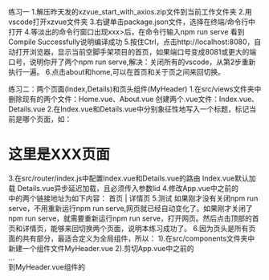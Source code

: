 

练习一
1.解压昨天发的xzvue_start_with_axios.zip文件到当前工作文件夹
2.用vscode打开xzvue文件夹
3.右键单击package.json文件，选择在终端/命令行中打开
4.等淡出的命令行窗口出现xxx>后，在命令行输入npm run serve
看到Compile Successfully说明编译成功
5.按住Ctrl，点击http://localhost:8080，自动打开浏览器，显示当前空脚手架项目的首页，如果端口号变成8081或更大的端口号，说明你开了两个npm run serve,解决：关闭所有的vscode，从第2步重新执行一遍。
6.点击about和home,可以在首页和关于页之间来回切换。

练习二：两个页面(Index,Details)和页头组件(MyHeader)
1.在src/views文件夹中
删除现有的两个文件：Home.vue、About.vue
创建两个.vue文件：Index.vue、Details.vue
2.在Index.vue和Details.vue中分别象征性地写入一个标题，标记当前是哪个页面，如：<h1>这里是XXX页面</h1>
3.在src/router/index.js中配置Index.vue和Details.vue的路由
Index.vue默认加载
Details.vue异步延迟加载，且必须传入参数lid
4.修改App.vue中<router-view>之前的<div>中的两个链接地址为如下内容：
<router-link to="/">首页<router-link>
|
<router-link to="/details/5">详情页<router-link>
5.测试
如果刚才没有关闭npm run serve，不用重新运行npm run serve,网页就已经自动变化了。如果刚才关闭了npm run serve，就需要重新运行npm run serve，打开网页。然后点击顶部的首页和详情页，能够来回切换两个页面，说明本练习成功了。
6.因为页头是所有页面的共有部分，最适合定义为全局组件，所以：
1).在src/components文件夹中新建一个组件文件MyHeader.vue
2).剪切App.vue中<router-view>之前的<div>...</div>到MyHeader.vue组件的<template>内部，App.vue中源<div>...</div>位置可替换为<my-header></my-header>占位。
3).但此时的MyHeader.vue只是一个普通组件，还不是全局组件。
4).在src/main.js中，new Vue()之前，添加：
引入MyHeader.vue组件文件：import MyHeader from "./components/MyHeader.vue
设置MyHeader.vue为全局组件：Vue.component("my-header",MyHeader);
结果：在当前脚手架项目的任何位置都可以使用<my-header>标签引用全局页头组件了
7.重复第5步测试修改结构是否正确？

练习三:把旧版的jquery版的学子商城首页移植到vue脚手架中
(用到public.zip压缩包,解压到当前工作文件夹)
1.先将原jquery项目中不是我们自己编写的代码、图片等复制到脚手架中对应的位置，今后所有不是我们自己编写的文件,一律放在public文件夹下
img文件夹
css文件夹/
 bootstrap.min.css
js文件夹/
 jquery.min.js
 bootstrap.min.js
旧项目中以上文件一律拷贝到脚手架的public文件夹下。 
将来编译项目时凡是放在public下的内容都不会编译而是原样放入打包后的项目中。
2.在唯一完成的index.html页面顶部像旧jquery旧项目一样引入这些固定不变的css和js
 <link rel="stylesheet" href="css/bootstrap.min.css">
 <script src="js/jquery-3.4.1.min.js"></script>
 <script src="js/bootstrap.min.js"></script>
3.试着将旧jquery项目中的首页内容移植到脚手架中首页组件vue中
(因为学子商城的HTML+CSS第二阶段已经学过了,所以这里不再重复编写HTML+CSS)
(1).复制
旧jquery项目(public)的indx.html页面中主要内容部分的HTML
 15行<main id="main" class="container">
 ......
 325行</main>
到
脚手架项目(xzvue)中src文件夹/views文件夹Index.vue中<template>内部
(2).复制:
旧jquery项目(public)的css文件夹中的index.css所有内容
到
脚手架项目(xzvue)中src/views/Index.vue文件的的<style scoped>内部
问题:如果HTML内容和css内容都放在src/views文件夹中的xxx.vue文件内,那么引用到的图片、css以及js的相对路径和以前是不是就不一样了呢?
答:不管写在哪个vue文件中的HTML和CSS,最终都会编译为xxx.js文件，在index.html中引入。
所以vue文件中的图片相对路径,是以index.htlm页面所在位置为准的!因此,即使把html和css代码藏在很深的vue文件中,最终运行时相对路径都是以 index.html为准,和原来旧jquery项目保持不变。
巧记:所有路径都以/开头,/表示网站根目录,在脚手架中指的是public文件夹。


练习四:将轮播图部分封装为一个首页中的子组件
1.在src/components文件夹下新建一个文件夹Index，再在Index文件夹下新建一个Carousel.vue组件文件。
2.将Index.vue中轮播图部分的HTML代码剪切到components中的Carousel.vue组件中的<template>内部,在原轮播图位置暂时写一个自定义标签<carousel></carousel>
3.将Index.vue中轮播图相关的css代码剪切到components中的Carousel.vue组件中的style内部(本例中可省略这步,因为Index.vue中没有Carousel相关的样式)

4.在Index.vue中<script>内export default{}上方引入Carousel.vue组件文件
5.在Index.vue中<script>内export default{}内添加 components成员,设置Carousel对象为子组件
强调:在编写代码过程中,因为可能在代码没有编写完时就自动编译了一次,会遗留一些错误记录。如果确信自己的代码编写完了,可以刷新一下页面,这些编译过程中遗留的错误就会没有了!

练习五：移植页头
1.将旧jquery项目中header.html中的页头主体内容复制到新xzvue项目中src/components/MyHeader.vue中的<template>内部
2.将旧jquery项目中header.css的所有样式复制到新xvue项目中src/components/MyHeader.vue中的<style scoped>内部
讨论：scoped是如何避免组件间样式冲突的？
1.为当前组件内的所有元素添加自定义属性
(1).同一组件内的元素,这个自定义属性名都相同
(2).不同组件之间的元素,自定义属性名各不相同
2.为当前组件中所有自定义的选择器结尾添加属性选择器,以当前组件的自定义属性名为结尾。
(1).以此区分当前选择器只在当前组件内才有效
(2).不同组件之间,即使有完全相同的选择器样式也会因为结尾的这个自定义属性选择器名不同而不会发生组件间样式冲突

练习六:如果有整个项目所有页面共用的css,比如css reset,怎么处理？
因为css reset代码是我们自己编写的,所以必须放在src文件夹中某个位置
选择一:放在App.vue中的<style>中,不要加scoped
复制旧jquery项目中css/base.css中所有css代码到新xzvue项目中src/App.vue中<style>内,不要加scoped

选择二:其实css也可以用import引入的
将旧jquery项目中css/base.css文件拷贝到新xzue项目中src/assets/css文件夹中
(assets文件夹保存一些共用的css或js等附件文件)
在<script>中通过 import "./assets/css/base.css" 引入。
强调:因为import引入的css是在scoped范围之外的，所以scoped无法保证import引入的css不发生组件间样式冲突,所以 import引入的只能依靠咱们自己来避免组件间样式冲突。


练习七:从服务器端请求首页6个商品,显示到Index.vue页面上,且点查看详情可跳转到详情页
1.安装axios:(大家手里的脚手架已经安装了axios,所以这步可省略)
(1).问题:脚手架中默认不带axios
(2).解决:在项目本地安装axios
a.右键点击package.json,选择在终端/命令行中打开
b.在弹出的对话框中出现xxx>之后输入npm i -save axios回车
c.结果:在项目的node_modules文件夹中找到axios文件夹
2.配置axios对象,并将axios对象放入所有组件的原型对中:在main.js中new Vue()之前
(1).import axios from "axios" //引node_modules中安装的模块时不需要加任何路径
(2).配置基础路径: axios.defaults.baseURL="http://xzserver.applinzi.com"
(3).将axios对象放入Vue类型的原型对象中:Vue.prototype.axios=axios
(4).结果:其实不管是全局组件,还是根组件,还是子组件,都是Vue类型的实例，所以在任何组件中都可用this.axios访问到原型对象中的axios对象。
3.在首页组件Index.vue中的<script>中编写js代码
(1).在data(){ return {}}中定义变量准备接收服务器端返回的结果
(2).在mounted()钩子函数中发送axios请求将返回的结果保存到data中对应的变量上备用
4.在Index.vue中<template>中对应位置绑定data中的变量值
5.在App.vue中<style>中添加[v-cloak]{display:none}

jquery项目中:
<a class="btn-primary" href="product_details.html?lid=1">查看详情<a> 
vue中要求
<router-link to="/details/1">查看详情</router-link>

提示：
可以这样获取p1.href中lid的值：p1.href.split("=")[1])
空值引用会出错：p1.price.tofixed(2)，可以这样给数据p1设置默认值 p1: {price:0,href:""} 
接收数据的默认值要求和axios调用从数据库中返回值类型相同
数据others不需要给默认值?如果数组length为0,则v-for一次都不执行,也就不会读取循环元素的内容
在mounted()钩子函数中可以这样发送axios请求
this.axios.get("/index").then(result=>{//异步、延迟
 this.p1=result.data[0]
 ...
}

# 学子商城详情页放大镜效果
参照购物网站中商品详情中商品细节的展示，例如京东 https://item.jd.com/100019549498.html
详情页放大镜效果实现代码位置<div id="preview">
底下横向列表的小图片加载
	定义变量pics，页面上需要加载一组图片，所以data中需要有一个保存所有图片的数组。
	在li元素用v-for指令，v-for="(p, i) of pics"
	每次最多显示4张图片，设置宽度4*62，在ul父元素添加style="width: 248px; overflow:hidden;"，同时应该知道ul元素的宽度是动态的，宽度=pics.length * 62px。
	如何实现小图片的移动？
		更改ul元素的margin.left值，和左右方向按钮的点击次数有关，定义变量times,设置ul元素的margin.left值：'margin-left': -62*times +'px'。
		左右方向按钮绑定事件，更改times的值。
		左右方向按钮对象的使能状态是动态的，需要动态绑定，左边按钮设置:class="{disabled:times==0}"，右边按钮呢？:class="{disabled:times==pics.length-4}"
实现鼠标进入小图片切换中图片，显示大图片
	确认中图片，大图片的位置
	实现切换图片
		定义变量i,标识第i张图片，中图片pics[i].md，大图片pics[i].lg
		鼠标经过小图片时更改i的值，@mouseover="changei(i)"
		Vue能否使用DOM事件委托呢？答案是肯定的
			li元素：	data-i="i"    
			事件处理函数：this.i = e.target.dataset.i;
	动态控制小遮罩层和大图片的显示隐藏
		定义变量：hide
		定义函数：toggle() {this.hide = !this.hide;},
		添加大的遮罩层supper-mask，盖住中图片,其上绑定mouseover、mouseout、mousemove事件
		实现修改小遮罩层mask的位置，需要动态绑定style,定义变量maskStyle: {left: "0",top: "0",},
		根据变量maskStyle的值，动态修改大图片的显示位置，添加动态绑定的样式'background-position':`-${parseInt(maskStyle.left)*2}px -${parseInt(maskStyle.top)*2}px`

# 懒加载
1.问题：单页面应用首屏加载速度极慢！
2.原因：
(1).Vue项目发布时，要用npm run build打包、压缩、编译代码为浏览器可以直接使用的传统的html,css和js
演示npm run build
dist目录没有vue文件了
(2)默认情况下，npm run build会将整个项目中所有的js,打包在一个js文件中，将所有的css打包在一个css文件中，这2个文件体积会相当大！
(3)所以，如果将来网页必须等着两个文件下载完才能使用，当然加载速度极慢！
3.解决:懒加载
(1).懒加载就是指用哪个页面，就只下载哪个页面的内容，不用的页面内容，暂时不下载或者暂缓下载。
比如说：只看首页，就只看首页的js和首页的css，其他页面比如详情页和商品列表页面的js和css暂缓下载。用户何时需要看其他页面，再下载其他页面的内容。
4.如何：
(1)Vue脚手架默认的懒加载方式：分开打包，异步自动下载！
Src/router/index.js中：
//不要用import引入需要懒加载的页面
routes:[
	{path:"/",component:Index},//首页不需要懒加载
	{
		path:"/details/:lid",
		component:()=>import(/* webpackChunkName:"details" */ "../views/Details.vue"),//临时引入需要的页面组件,单独打包当前页面组件的内容，并将其命名为details.js
		props:true
	}
]
结果：1)npm run build时，会将每个懒加载的页面单独打包为一个js文件，文件名就是webpackChunkName配置的文件名。
2)当访问首页时，仅加载首页组件的内容，其余懒加载的组件内容，在后台异步悄悄下载，不影响首屏加载速度！
3)问题：虽然分开打包，但不需要看的页面依然在后台悄悄下载，浪费流量。
注意js文件引用时的参数prefetch

(2)更懒得加载，课节约流量
a.要在上一种情况的基础上再进行配置
b.再vue脚手架项目的跟目录，新建一个文件:vue.config.js
module.exports={
	chainWebpack:config=>{
		config.plugins.delete("prefetch") //删除页面引用js时的rel="prefetch"属性，禁止后台异步下载暂时不需要的其他页面组件——节约流量
	}
}
c.结果：首屏加载时，完全不会加载懒加载的页面！而是当用户确实想跳转到懒加载的页面时，才临时下载加载页面的js文件——节约流量！


# 学子商城商品列表页面和按关键字搜索商品
分析接口功能及用法
GET /product/list
支持分页和模糊查询，需要先登录
在MyHeader组件中 按回车 点击按钮实现查找
定义变量kw，输入框中双向绑定v-model，事件绑定@keydown.13="search"
搜索按钮中绑定事件@click
定义方法search(){this.$router.push("/product/list/"+this.kw)}
	跳转到商品类别路由，定义路由{ path: "/product/list/:kw", props: true, component: Products }
编辑Products.vue
	接收路由参数 props: ["kw"],
调试，可以正常跳转，但发现页面跳转后输入框内容为空了。在MyHeader组件中添加生命周期函数created(){
    this.kw = this.$route.params.kw;}
调试，刚才问题解决了，在URL地址栏更改或输入参数macbook i5,输入框没同步变化，怎么办？在MyHeader组件中添加观测函数
watch:{
    $route(){
      this.kw = this.$route.params.kw;
    }
  },

完善Products.vue
	复习接口用法GET /product/list
	定义变量{pno: 1,products: [],pcount: 0,}注意接口说明页码从1开始
	定义函数load()调用axios从API取数据
	加载商品列表数据
	分析输入框的数据和Products.vue组件数据的关系，答案：没关系的，监视的是路由参数kw
	组件生命周期函数
	created() {
    	this.load();
  	}
	监控路由参数
	watch: {
		kw() {
		this.load();
		},
  	},
	分页的实现
	页数元素 
		v-for="i of pcount"  
	 	:class="{active:pno==i}"
		 @click="load(i)"
	上一页
		使能 :class="{disabled:pno==1}"
		事件@click="load(pno-1)"
	下一页
		使能:class="{disabled:pno==pcount}"
		事件@click="load(pno+1)"
	


Element-UI
https://element.eleme.cn/#/zh-CN

npm 安装
npm i element-ui -S

完整引入
在 main.js 中写入以下内容：
import ElementUI from 'element-ui';
import 'element-ui/lib/theme-chalk/index.css';
...
Vue.use(ElementUI);

Element Plus
一套为开发者、设计师和产品经理准备的基于 Vue 3.0 的桌面端组件库
https://element-plus.gitee.io/#/zh-CN